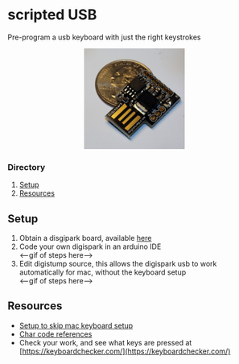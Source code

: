 # scripted USB
Pre-program a usb keyboard with just the right keystrokes

<p align="center">
  <img height="200px" src="img/digispark.jpeg">
</p>

### Directory    
1. [Setup](#setup)
2. [Resources](#resources)

## Setup
1. Obtain a disgipark board, available [here](https://www.ebay.com/sch/i.html?_nkw=digispark)
2. Code your own digispark in an arduino IDE 
<br><--gif of steps here-->
4. Edit digistump source, this allows the digispark usb to work automatically for mac, without the keyboard setup
<br><--gif of steps here-->

## Resources
- [Setup to skip mac keyboard setup](https://null-byte.wonderhowto.com/how-to/hack-macos-with-digispark-ducky-script-payloads-0198555/)
- [Char code references](https://github.com/digistump/DigistumpArduino/blob/master/digistump-avr/libraries/DigisparkKeyboard/DigiKeyboard.h)
- Check your work, and see what keys are pressed at [https://keyboardchecker.com/](https://keyboardchecker.com/)
